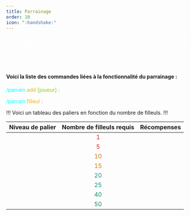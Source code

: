 ```yaml
---
title: Parrainage
order: 10
icon: ":handshake:"
---
```


<font color="white">Le parrainage sur Gaspézia permet de mettre de récompenser les
joueurs qui invitent leurs amis ou leur communauté sur le serveur.
Plus vous avez de filleuls plus vous augmenter de palier de récompenses. 
</font>

<br>

#### Voici la liste des commandes liées à la fonctionnalité du parrainage :

<font color="cyan"> /parrain </font> <font color="EAB308"> add </font> <font color="84CC16"> [joueur] </font> <font color="9CA3AF">:</font> 
<font color="white"> Permet d'ajouter un joueur en tant que parrain. </font>
<br>

<font color="cyan"> /parrain </font> <font color="EAB308"> filleul </font> <font color="9CA3AF">:</font> 
<font color="white"> Permet d'ajouter un joueur en tant que parrain.</font>

!!!
Voici un tableau des paliers en fonction du nombre de filleuls.
!!!

|  **Niveau de palier**  | Nombre de filleuls requis |            Récompenses            |
|:----------------------:|:-------------------------:|:---------------------------------:|
| <font color="white"> 1 |  <font color="DC2626"> 1  | <font color="white"> XXX </font>  |
| <font color="white"> 2 |  <font color="DC2626"> 5  | <font color="white"> XXX </font>  |
| <font color="white"> 3 | <font color="D97706"> 10  | <font color="white"> XXX </font>  |
| <font color="white"> 4 | <font color="D97706"> 15  | <font color="white"> XXX </font>  |
| <font color="white"> 5 | <font color="0D9488"> 20  | <font color="white"> XXX </font>  |
| <font color="white"> 6 | <font color="0D9488"> 25  | <font color="white"> XXX </font>  |
| <font color="white"> 7 | <font color="059669"> 40  | <font color="white"> XXX </font>  |
| <font color="white"> 8 | <font color="059669"> 50  | <font color="white"> XXX </font>  |



